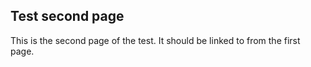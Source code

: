 ## Test second page

This is the second page of the test. It should be linked to from the first page.
